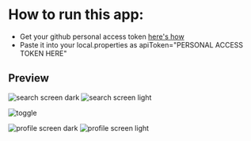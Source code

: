 # How to run this app:
- Get your github personal access token [here's how](https://docs.github.com/en/enterprise-server@3.4/authentication/keeping-your-account-and-data-secure/creating-a-personal-access-token)
- Paste it into your local.properties as apiToken="PERSONAL ACCESS TOKEN HERE"

## Preview
![search screen dark](images/darkmode%20search.png)
![search screen light](images/lightmode%20search.png)

![toggle](images/darkmode%20toggle.png)

![profile screen dark](images/darkmode%20profile.png)
![profile screen light](images/lightmode%20profile.png)